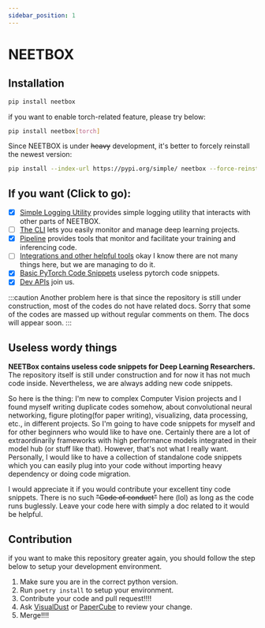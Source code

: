 ```yaml
---
sidebar_position: 1
---
```


# NEETBOX

## Installation

```bash
pip install neetbox
```

if you want to enable torch-related feature, please try below:

```bash
pip install neetbox[torch]
```

Since NEETBOX is under ~~heavy~~ development, it's better to forcely reinstall the newest version:

```bash
pip install --index-url https://pypi.org/simple/ neetbox --force-reinstall --no-deps
```

## If you want (Click to go):

- [x] [Simple Logging Utility](/docs/guide/logging/) provides simple logging utility that interacts with other parts of NEETBOX.
- [ ] [The CLI](/docs/guide/neetcli/) lets you easily monitor and manage deep learning projects.
- [x] [Pipeline](/docs/guide/pipeline/) provides tools that monitor and facilitate your training and inferencing code.
- [ ] [Integrations and other helpful tools](/docs/guide/integrations/) okay I know there are not many things here, but we are managing to do it.
- [x] [Basic PyTorch Code Snippets](/docs/guide/torch-snippets/) useless pytorch code snippets.
- [x] [Dev APIs](/docs/develop/) join us.

:::caution
Another problem here is that since the repository is still under construction, most of the codes do not have related docs. Sorry that some of the codes are massed up without regular comments on them. The docs will appear soon. 
:::

## Useless wordy things

__NEETBox contains useless code snippets for Deep Learning Researchers.__ The repository itself is still under construction and for now it has not much code inside. Nevertheless, we are always adding new code snippets. 

So here is the thing: I'm new to complex Computer Vision projects and I found myself writing duplicate codes somehow, about convolutional neural networking, figure ploting(for paper writing), visualizing, data processing, etc., in different projects. So I'm going to have code snippets for myself and for other beginners who would like to have one. Certainly there are a lot of extraordinarily frameworks with high performance models integrated in their model hub (or stuff like that). However, that's not what I really want. Personally, I would like to have a collection of standalone code snippets which you can easily plug into your code without importing heavy dependency or doing code migration.


I would appreciate it if you would contribute your excellent tiny code snippets. There is no such ~~"Code of conduct"~~ here (lol) as long as the code runs buglessly. Leave your code here with simply a doc related to it would be helpful.

## Contribution

if you want to make this repository greater again, you should follow the step below to setup your development environment.

1. Make sure you are in the correct python version.
2. Run `poetry install` to setup your environment.
3. Contribute your code and pull request!!!!
4. Ask [VisualDust](mailto://gavin@gong.host) or [PaperCube](mailto://imzhy@hotmail.com) to review your change.
5. Merge!!!!
